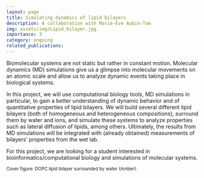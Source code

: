 ```yaml
---
layout: page
title: Simulating dynamics of lipid bilayers 
description: A collaboration with Marie-Eve Aubin-Tam
img: assets/img/Lipid_bilayer.jpg
importance: 3
category: ongoing
related_publications: 
---
```


Biomolecular systems are not static but rather in constant motion. Molecular dynamics (MD) simulations give us a glimpse into molecular movements on an atomic scale and allow us to analyze dynamic events taking place in biological systems. 

In this project, we will use computational biology tools, MD simulations in particular, to gain a better understanding of dynamic behavior and of quantitative properties of lipid bilayers. We will build several different lipid bilayers (both of homogeneous and heterogeneous compositions), surround them by water and ions, and simulate these systems to analyze properties such as lateral diffusion of lipids, among others. Ultimately, the results from MD simulations will be integrated with (already obtained) measurements of bilayers’ properties from the wet lab.

For this project, we are looking for a student interested in bioinformatics/computational biology and simulations of molecular systems. 

<small>Cover figure: DOPC lipid bilayer surrounded by water (Amber). </small>
